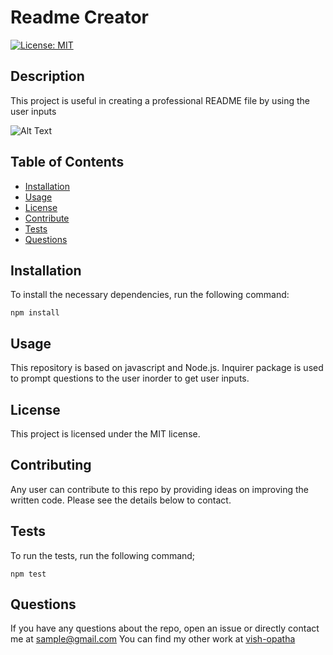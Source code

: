 # Readme Creator

  [![License: MIT](https://img.shields.io/badge/License-MIT-yellow.svg)](https://opensource.org/licenses/MIT)
     
  ## Description
  This project is useful in creating a professional README file by using the user inputs

  ![Alt Text](https://drive.google.com/file/d/1yA7MzbWLxi6El60amc_qyMcDRM3ogJHW/view?usp=sharing)
  
  ## Table of Contents
  * [Installation](#Installation)
  * [Usage](#Usage)
  * [License](#License)
  * [Contribute](#Contributing)
  * [Tests](#Tests)
  * [Questions](#Questions)
  
  ## Installation
  To install the necessary dependencies, run the following command:

  ```
  npm install 
  ```
  
  ## Usage
  This repository is based on javascript and Node.js. Inquirer package is used to prompt questions to the user inorder to get user inputs.

  ## License
  This project is licensed under the MIT license.

  ## Contributing
  Any user can contribute to this repo by providing ideas on improving the written code. Please see the details below to contact.

  ## Tests
  To run the tests, run the following command;

  ```
  npm test
  ```

  ## Questions
  If you have any questions about the repo, open an issue or directly contact me at <sample@gmail.com> You can find my other work at [vish-opatha](https://github.com/vish-opatha)